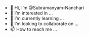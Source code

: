 - 👋 Hi, I’m @Subramanyam-Nanchari
- 👀 I’m interested in ...
- 🌱 I’m currently learning ...
- 💞️ I’m looking to collaborate on ...
- 📫 How to reach me ...

<!---
Subramanyam-Nanchari/Subramanyam-Nanchari is a ✨ special ✨ repository because its `README.md` (this file) appears on your GitHub profile.
You can click the Preview link to take a look at your changes.
--->
